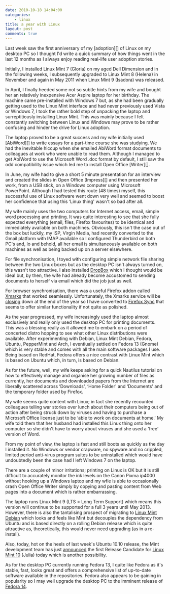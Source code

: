 ```yaml
---
date: 2010-10-18 14:04:00
categories:
    - linux
title: a year with Linux
layout: post
comments: true
---
```

Last week saw the first anniversary of my [adoption][] of Linux on my
desktop PC so I thought I'd write a quick summary of how things went in
the last 12 months as I always enjoy reading real-life user adoption
stories.

Initially, I installed Linux Mint 7 (Gloria) on my aged Dell Dimension
and in the following weeks, I subsequently upgraded to Linux Mint 8
(Helena) in November and again in May 2011 when Linux Mint 9 (Isadora)
was released.

In April, I finally heeded some not so subtle hints from my wife and
bought her an relatively inexpensive Acer Aspire laptop for her
birthday. The machine came pre-installed with Windows 7 but, as she had
been gradually getting used to the Linux Mint interface and had never
previously used Vista or Windows 7, I took the rather bold step of
unpacking the laptop and surreptitiously installing Linux Mint. This was
mainly because I felt constantly switching between Linux and Windows may
prove to be rather confusing and hinder the drive for Linux adoption.

The laptop proved to be a great success and my wife initially used
[AbiWord][] to write essays for a part-time course she was studying. We
had the inevitable hiccup when she emailed AbiWord format documents to
colleagues at work who were unable to read them. Although I managed to
get AbiWord to use the Microsoft Word .doc format by default, I still
saw the odd compatibility issue which led me to install Open Office
[Writer][].

In June, my wife had to give a short 5 minute presentation for an
interview and created the slides in Open Office [Impress][] and then
presented her work, from a USB stick, on a Windows computer using
Microsoft PowerPoint. Although I had tested this route (48 times)
myself, this successful use of Linux software went down very well and
seemed to boost her confidence that using this ‘Linux thing' wasn't so
bad after all.

My wife mainly uses the two computers for Internet access, email, simple
word processing and printing. It was quite interesting to see that she
fully expected everything (email, files, Firefox favourites) to be
identical and immediately available on both machines. Obviously, this
isn't the case out of the box but luckily, my ISP, Virgin Media, had
recently converted to the Gmail platform with IMAP available so I
configured Thunderbird on both PC's and, lo and behold, all her email is
simultaneously available on both machines as well as being backed up on
a server elsewhere.

For file synchronisation, I toyed with configuring simple network file
sharing between the two Linux boxes but as the desktop PC isn't always
turned on, this wasn't too attractive. I also installed [DropBox][]
which I thought would be ideal but, by then, the wife had already become
accustomed to sending documents to herself via email which did the job
just as well.

For browser synchronisation, there was a useful Firefox addon called
[Xmarks][] that worked seamlessly. Unfortunately, the Xmarks service
will be [closing][] down at the end of the year so I have converted to
[Firefox Sync][] that seems to offer similar functionality if not quite
as polished.

As the year progressed, my wife increasingly used the laptop almost
exclusively and really only used the desktop PC for printing documents.
This was a blessing really as it allowed me to embark on a period of
concerted distro hopping to see what other Linux distributions were
available. After experimenting with Debian, Linux Mint Debian, Fedora,
Ubuntu, PepperMint and Arch, I eventiually settled on Fedora 13 (Gnome)
which is very stable and comes with all the main software packages I
use. Being based on RedHat, Fedora offers a nice contrast with Linux
Mint which is based on Ubuntu which, in turn, is based on Debian.

As for the future, well, my wife keeps asking for a quick Nautilus
tutorial on how to effectively manage and organise her growing number of
files as currently, her documents and downloaded papers from the
Internet are liberally scattered across ‘Downloads', ‘Home Folder' and
‘Documents' and the temporary folder used by Firefox.

My wife seems quite content with Linux; in fact she recently recounted
colleagues telling war stories over lunch about their computers being
out of action after being struck down by viruses and having to purchase
a Microsoft Office license just to be ‘able to work on documents at
home.' My wife told them that her husband had installed this Linux thing
onto her computer so she didn't have to worry about viruses and she used
a ‘free' version of Word.

From my point of view, the laptop is fast and still boots as quickly as
the day I installed it. No Windows or vendor crapware, no spyware and no
crippled, limited period anti-virus program suites to be uninstalled
which would have undoubtedly been the case had I left Windows 7 on the
laptop.

There are a couple of minor irritations; printing on Linux is OK but it
is still difficult to accurately monitor the ink levels on the Canon
Pixma ip4000 without hooking up a Windows laptop and my wfie is able to
occasionally crash Open Office Writer simply by copying and pasting
content from Web pages into a document which is rather embarrassing.

The laptop runs Linux Mint 9 (LTS = Long Term Support) which means this
version will continue to be supported for a full 3 years until May 2013.
However, there is also the tantalising prospect of migrating to
[Linux Mint Debian][] which looks and feels like Mint but decouples the
dependency from Ubuntu and is based directly on a rolling Debian release
which is quite attractive as, theoretically, this would never need
upgrading (as in a re-install).

Also, today, hot on the heels of last week's Ubuntu 10.10 release, the
Mint development team has just [announced][] the first Release Candidate
for [Linux Mint 10][] (Julia) today which is another possibility.

As for the desktop PC currently running Fedora 13, I quite like Fedora
as it's stable, fast, looks great and offers a comprehensive list of
up-to-date software available in the repositories. Fedora also appears
to be gaining in popularity so I may well upgrade the desktop PC to the
imminent release of [Fedora 14][].

  [Linux Mint Debian]: http://www.linuxmint.com/blog/?p=1527
  [announced]: http://www.linuxmint.com/blog/?p=1554
  [Linux Mint 10]: http://www.linuxmint.com/rel_julia_whatsnew.php
  [Fedora 14]: http://fedoraproject.org/get-prerelease
  [DropBox]: http://www.dropbox.com/
  [Xmarks]: https://addons.mozilla.org/en-US/firefox/addon/2410/
  [closing]: http://blog.xmarks.com/?p=1886
  [Firefox Sync]: https://addons.mozilla.org/en-US/firefox/addon/10868/
